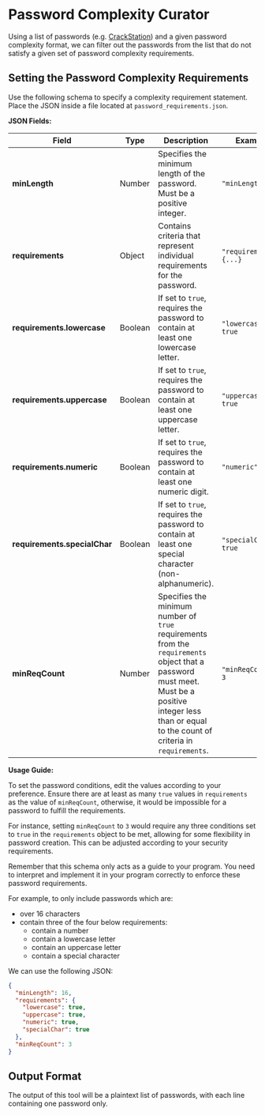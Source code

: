 # Password Complexity Curator

Using a list of passwords (e.g. [CrackStation](https://crackstation.net/crackstation-wordlist-password-cracking-dictionary.htm)) and a given password complexity format, we can filter out the passwords from the list that do not satisfy a given set of password complexity requirements.

## Setting the Password Complexity Requirements
Use the following schema to specify a complexity requirement statement.
Place the JSON inside a file located at `password_requirements.json`.

  **JSON Fields:**
  
  | Field | Type | Description | Example |
  |-----|-----|-----|-------|
  | **minLength** | Number | Specifies the minimum length of the password. Must be a positive integer. | `"minLength": 8` |
  | **requirements** | Object | Contains criteria that represent individual requirements for the password. | `"requirements": {...}` |
  | __requirements.lowercase__ | Boolean | If set to `true`, requires the password to contain at least one lowercase letter. | `"lowercase": true` |
  | __requirements.uppercase__ | Boolean | If set to `true`, requires the password to contain at least one uppercase letter. | `"uppercase": true` |
  | __requirements.numeric__ | Boolean | If set to `true`, requires the password to contain at least one numeric digit. | `"numeric": true` |
  | __requirements.specialChar__| Boolean | If set to `true`, requires the password to contain at least one special character (non-alphanumeric). | `"specialChar": true` |
  | **minReqCount** | Number | Specifies the minimum number of `true` requirements from the `requirements` object that a password must meet. Must be a positive integer less than or equal to the count of criteria in `requirements`. | `"minReqCount": 3` |
  
  **Usage Guide:**
  
  To set the password conditions, edit the values according to your preference. Ensure there are at least as many `true` values in `requirements` as the value of `minReqCount`, otherwise, it would be impossible for a password to fulfill the requirements.
  
  For instance, setting `minReqCount` to `3` would require any three conditions set to `true` in the `requirements` object to be met, allowing for some flexibility in password creation. This can be adjusted according to your security requirements.
  
  Remember that this schema only acts as a guide to your program. You need to interpret and implement it in your program correctly to enforce these password requirements.

For example, to only include passwords which are:
 - over 16 characters
 - contain three of the four below requirements:
    - contain a number
    - contain a lowercase letter
    - contain an uppercase letter
    - contain a special character

We can use the following JSON:
```json
{
  "minLength": 16,
  "requirements": {
    "lowercase": true,
    "uppercase": true,
    "numeric": true,
    "specialChar": true
  },
  "minReqCount": 3
}
```

## Output Format

The output of this tool will be a plaintext list of passwords, with each line containing one password only.
